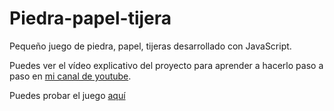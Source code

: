 # Piedra-papel-tijera

Pequeño juego de piedra, papel, tijeras desarrollado con JavaScript.

Puedes ver el vídeo explicativo del proyecto para aprender a hacerlo paso a paso en [mi canal de youtube](https://youtu.be/_LpFG9VlTAY).

Puedes probar el juego [aquí](https://rock-paper-scissors-kikopalomares.netlify.app/)



